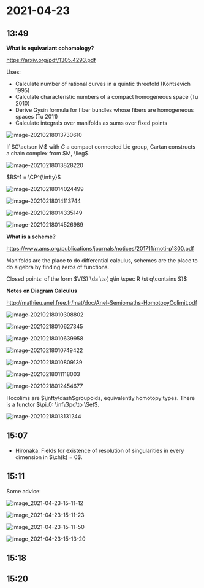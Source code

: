 # 2021-04-23

## 13:49

**What is equivariant cohomology?**

<https://arxiv.org/pdf/1305.4293.pdf>

Uses:

- Calculate number of rational curves in a quintic threefold (Kontsevich 1995)
- Calculate characteristic numbers of a compact homogeneous space (Tu 2010)
- Derive Gysin formula for fiber bundles whose fibers are homogeneous spaces (Tu 2011)
- Calculate integrals over manifolds as sums over fixed points

<!--![image-20210218021511916](figures/image-20210218021511916.png)-->

![image-20210218013730610](figures/image-20210218013730610.png)

If $G\actson M$ with $G$ a compact connected Lie group, Cartan constructs a chain complex from $M, \lieg$.

![image-20210218013828220](figures/image-20210218013828220.png)

$BS^1 = \CP^{\infty}$

![image-20210218014024499](figures/image-20210218014024499.png)

![image-20210218014113744](figures/image-20210218014113744.png)

![image-20210218014335149](figures/image-20210218014335149.png)

![image-20210218014526989](figures/image-20210218014526989.png)

**What is a scheme?**

<https://www.ams.org/publications/journals/notices/201711/rnoti-p1300.pdf>

Manifolds are the place to do differential calculus, schemes are the place to do algebra by finding zeros of functions.

Closed points: of the form $V(S) \da \ts{ q\in \spec R \st q\contains S}$


**Notes on Diagram Calculus**

<http://mathieu.anel.free.fr/mat/doc/Anel-Semiomaths-HomotopyColimit.pdf>

![image-20210218010308802](figures/image-20210218010308802.png)

![image-20210218010627345](figures/image-20210218010627345.png)

![image-20210218010639958](figures/image-20210218010639958.png)

![image-20210218010749422](figures/image-20210218010749422.png)

![image-20210218010809139](figures/image-20210218010809139.png)

![image-20210218011118003](figures/image-20210218011118003.png)

![image-20210218012454677](figures/image-20210218012454677.png)

Hocolims are $\infty\dash$groupoids, equivalently homotopy types.
There is a functor $\pi_0: \inf\Gpd\to \Set$.

![image-20210218013131244](figures/image-20210218013131244.png)



## 15:07

- Hironaka: Fields for existence of resolution of singularities in every dimension in $\ch(k) = 0$.

## 15:11


Some advice:

![image_2021-04-23-15-11-12](figures/image_2021-04-23-15-11-12.png)

![image_2021-04-23-15-11-23](figures/image_2021-04-23-15-11-23.png)

![image_2021-04-23-15-11-50](figures/image_2021-04-23-15-11-50.png)

![image_2021-04-23-15-13-20](figures/image_2021-04-23-15-13-20.png)

## 15:18



## 15:20








